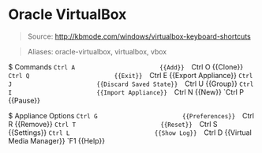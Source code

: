 # Oracle VirtualBox

> Source: http://kbmode.com/windows/virtualbox-keyboard-shortcuts

> Aliases: oracle-virtualbox, virtualbox, vbox

$ Commands
    `Ctrl A                        {{Add}} 
    `Ctrl O                        {{Clone}} 
    `Ctrl Q                        {{Exit}} 
    `Ctrl E                        {{Export Appliance}} 
    `Ctrl J                        {{Discard Saved State}} 
    `Ctrl U                        {{Group}} 
    `Ctrl I                        {{Import Appliance}} 
    `Ctrl N                        {{New}} 
    `Ctrl P                        {{Pause}} 

$ Appliance Options
    `Ctrl G                        {{Preferences}} 
    `Ctrl R                        {{Remove}} 
    `Ctrl T                        {{Reset}} 
    `Ctrl S                        {{Settings}} 
    `Ctrl L                        {{Show Log}} 
    `Ctrl D                        {{Virtual Media Manager}} 
    `F1                            {{Help}} 

